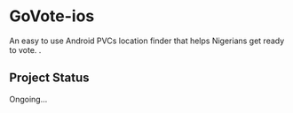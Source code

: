 # GoVote-ios

An easy to use Android PVCs location finder that helps Nigerians get ready to vote. .

## Project Status

Ongoing...
